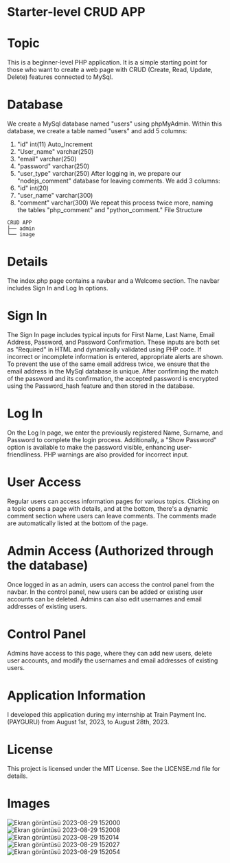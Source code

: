 # Starter-level CRUD APP
# Topic
This is a beginner-level PHP application.
It is a simple starting point for those who want to create a web page with CRUD (Create, Read, Update, Delete) features connected to MySql.

# Database
We create a MySql database named "users" using phpMyAdmin. Within this database, we create a table named "users" and add 5 columns:

1. "id" int(11) Auto_Increment
2. "User_name" varchar(250)
3. "email" varchar(250)
4. "password" varchar(250)
5. "user_type" varchar(250)
After logging in, we prepare our "nodejs_comment" database for leaving comments. We add 3 columns:
1. "id" int(20)
2. "user_name" varchar(300)
3. "comment" varchar(300)
We repeat this process twice more, naming the tables "php_comment" and "python_comment."
File Structure

```
CRUD APP
├── admin 
└── image
```
# Details
The index.php page contains a navbar and a Welcome section. The navbar includes Sign In and Log In options.

# Sign In
The Sign In page includes typical inputs for First Name, Last Name, Email Address, Password, and Password Confirmation. These inputs are both set as "Required" in HTML and dynamically validated using PHP code. If incorrect or incomplete information is entered, appropriate alerts are shown. To prevent the use of the same email address twice, we ensure that the email address in the MySql database is unique. After confirming the match of the password and its confirmation, the accepted password is encrypted using the Password_hash feature and then stored in the database.

# Log In
On the Log In page, we enter the previously registered Name, Surname, and Password to complete the login process. Additionally, a "Show Password" option is available to make the password visible, enhancing user-friendliness. PHP warnings are also provided for incorrect input.

# User Access
Regular users can access information pages for various topics. Clicking on a topic opens a page with details, and at the bottom, there's a dynamic comment section where users can leave comments. The comments made are automatically listed at the bottom of the page.

# Admin Access (Authorized through the database)
Once logged in as an admin, users can access the control panel from the navbar. In the control panel, new users can be added or existing user accounts can be deleted. Admins can also edit usernames and email addresses of existing users.

# Control Panel
Admins have access to this page, where they can add new users, delete user accounts, and modify the usernames and email addresses of existing users.

# Application Information
I developed this application during my internship at Train Payment Inc. (PAYGURU) from August 1st, 2023, to August 28th, 2023.

# License
This project is licensed under the MIT License. See the LICENSE.md file for details.

# Images
![Ekran görüntüsü 2023-08-29 152000](https://github.com/omerkilic-0/Starter-level_CRUD-APP/assets/123635257/67803042-4d7d-4f6a-97ff-11baba9118a1)
![Ekran görüntüsü 2023-08-29 152008](https://github.com/omerkilic-0/Starter-level_CRUD-APP/assets/123635257/7bef9e48-c2fa-4939-ba1b-09f2cd5e47f7)
![Ekran görüntüsü 2023-08-29 152014](https://github.com/omerkilic-0/Starter-level_CRUD-APP/assets/123635257/c7750ccd-8639-4ca7-972b-ba7c533b5038)
![Ekran görüntüsü 2023-08-29 152027](https://github.com/omerkilic-0/Starter-level_CRUD-APP/assets/123635257/f61c6c49-a85b-4ff9-9833-122240370bbb)
![Ekran görüntüsü 2023-08-29 152054](https://github.com/omerkilic-0/Starter-level_CRUD-APP/assets/123635257/238c7637-0ee5-445c-8ee6-ea5559a9db08)

